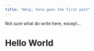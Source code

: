 ```yaml
---
title: "Welp, here goes the first post"
---
```


Not sure what do write here, except...


# Hello World